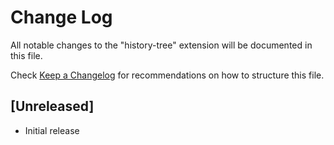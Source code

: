 # Change Log

All notable changes to the "history-tree" extension will be documented in this file.

Check [Keep a Changelog](http://keepachangelog.com/) for recommendations on how to structure this file.

## [Unreleased]

- Initial release